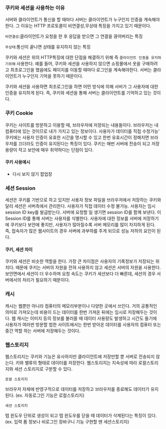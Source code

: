 ### 쿠키와 세션을 사용하는 이유

서버와 클라이언트가 통신을 할 때마다 서버는 클라이언트가 누구인지 인증을 계속해야 한다.
그 이유는 HTTP 프로토콜이 비연결성,무상태 특징을 가지고 있기 때문이다.

`비연결성`:클라이언트가 요청을 한 후 응답을 받으면 그 연결을 끊어버리는 특징

`무상태`:통신이 끝나면 상태를 유지하지 않는 특징

쿠키와 세션은 위의 HTTP특징에 대한 단점을 해결하기 위해 즉 `클라이언트 인증을 유지하기위해` 사용한다.
예를 들어, 쿠키와 세션을 사용하지 않으면 쇼핑몰에서 옷을 구매하려고 최초로그인을 했음에도 페이지를 이동할 때마다 로그인을 계속해야한다.
서버는 클라이언트가 누구인지 기억을 못하기 때문이다.

쿠키와 세션을 사용하면 최초로그인을 하면 어떤 방식에 의해 서버가 그 사용자에 대한 인증을 유지하게 된다.
즉, 쿠키와 세션을 통해 서버는 클라이언트를 기억하고 있는 것이다.

### 쿠키 Cookie

쿠키는 사이트를 방문하고 이용할 때, 브라우저에 저장되는 내용들이다. 브라우저는 내 컴퓨터에 있는 것이므로 내가 가지고 있는 정보이다. 사용자가 데이터를 직접 수정가능'
쿠키에는 사용자 인증이 유효한 시간을 명시할 수 있고 한번 유효시간이 정해지면 브라우저를 끄더라도 인증이 유지된다는 특징이 있다.
쿠키는 매번 서버에 전송이 되고 저장 용량이 작고 보안에 매우 취약하다는 단점이 있다.

#### 쿠키 사용예시
- 다시 보지 않기 팝업창

### 세션 Session

세션은 쿠키를 기반으로 하고 있지만 사용자 정보 파일을 브라우저에서 저장하는 쿠키와 달리 세션은 서버측에서 관리한다. 사용자가 직접 데이터 수정 불가능.
사용자는 임시 session ID key를 발급받는다. 서버에 요청할 일 생기면 session ID를 함께 보낸다. 이 Session ID를 통해 서버는 사용자를 식별한다.
사용자에 대한 정보를 서버에 저장하기에 쿠키보다 보안에 좋지만, 사용자가 많아질수록 서버 메모리를 많이 차지하게 된다.
즉, 접속자가 많은 웹사이트의 경우 서버에 과부하를 주게 되므로 성능 저하의 요인이 된다.


#### 쿠키, 세션 차이

쿠키와 세션은 비슷한 역할을 한다. 가장 큰 차이점은 사용자의 기록정보가 저장되는 위치다.
때문에 쿠키는 서버의 자원을 전혀 사용하지 않고 세션은 서버의 자원을 사용한다.
보안면에서 세션이 더 우수하며 요청 속도는 쿠키가 세션보다 더 빠른데, 세션의 경우 서버에서의 처리가 필요하기 때문이다.


### 캐시

캐시는 웹뿐만 아니라 컴퓨터의 메모리부분이나 다양한 곳에서 쓰인다. 거의 공통적인 의미로 가져오는데 비용이 드는 데이터를 한번 가져온 뒤에는 임시로 저장해두는 것이다.
웹 캐시는 이미지 등의 정보를 불러올 때 데이터 사용량도 발생하고 시간도 들기에 사용자가 여러번 방문할 법한 사이트에서는 한번 받아온 데이터를 사용자의 컴퓨터 또는 중간 역할 하는 서버에 저장해두는 것이다.

### 웹스토리지
웹스토리지는 쿠키와 기능은 유사하지만 클라이언트에 저장만할 뿐 서버로 전송되지 않는다. 키와 밸류의 형태로 데이터를 저장한다. 웹스토리지는 지속성에 따라 로컬스토리지와 세션 스토리지로 구분할 수 있다.

` 로컬 스토리지 `

브라우저 자체에 반영구적으로 데이터를 저장하고 브라우저를 종료해도 데이터가 유지된다. (ex. 자동로그인 기능은 로컬스토리지)

`세션 스토리지 `

탭 윈도우 단위로 생성이 되고 탭 윈도우를 닫을 때 데이터가 삭제된다는 특징이 있다. (ex. 입력 폼 정보나 비로그인 장바구니 기능 구현할 땐 세션스토리지)
